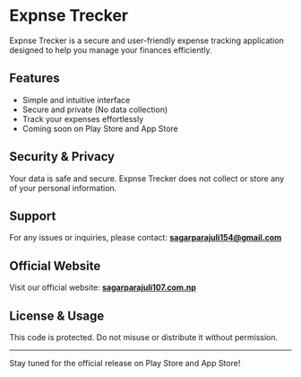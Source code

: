 # Expnse Trecker

Expnse Trecker is a secure and user-friendly expense tracking application designed to help you manage your finances efficiently.

## Features
- Simple and intuitive interface
- Secure and private (No data collection)
- Track your expenses effortlessly
- Coming soon on Play Store and App Store

## Security & Privacy
Your data is safe and secure. Expnse Trecker does not collect or store any of your personal information.

## Support
For any issues or inquiries, please contact: **sagarparajuli154@gmail.com**

## Official Website
Visit our official website: **[sagarparajuli107.com.np](https://sagarparajuli107.com.np)**

## License & Usage
This code is protected. Do not misuse or distribute it without permission.

---
Stay tuned for the official release on Play Store and App Store!

